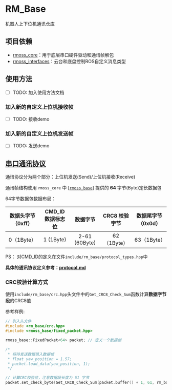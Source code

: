# RM_Base

机器人上下位机通讯仓库

## 项目依赖

- [rmoss_core](https://github.com/robomaster-oss/rmoss_core)：用于底层串口硬件驱动和通讯帧解包
- [rmoss_interfaces](https://github.com/robomaster-oss/rmoss_interfaces)：云台和底盘控制ROS自定义消息类型

## 使用方法

- [ ] TODO: 加入使用方法文档

### 加入新的自定义上位机接收帧

- [ ] TODO: 接收demo

### 加入新的自定义上位机发送帧

- [ ] TODO: 发送demo

## [串口通讯协议](protocol.md)

通讯协议分为两个部分：上位机发送(Send)/上位机接收(Receive)

通讯帧结构使用 `rmoss_core` 中  \[[`rmoss_base`](https://github.com/robomaster-oss/rmoss_core/tree/humble/rmoss_base)\] 提供的 **64** 字节(Byte)定长数据包

64字节数据包数据布局：

| 数据头字节（0xff） | CMD_ID 数据标志位 |   数据字节    |  CRC8 校验字节   | 数据尾字节（0x0d） |
| :-------------: | :-------------: | :-----------: | :---------: | :----------------: |
|     0（1Byte）   |  1 (1Byte)      | 2-61 (60Byte) | 62（1Byte） |    63（1Byte）     |

PS： 对CMD_ID的定义在文件`include/rm_base/protocol_types.hpp`中

**具体的通讯协议定义参考：[protocol.md](protocol.md)**

### CRC校验计算方式

使用`include/rm_base/crc.hpp`头文件中的`Get_CRC8_Check_Sum`函数计算**数据字节段**的CRC8值

参考样例:

```cpp
// 引入头文件
#include <rm_base/crc.hpp>
#include <rmoss_base/fixed_packet.hpp>

rmoss_base::FixedPacket<64> packet; // 定义一个数据帧

/*
 * 将待发送数据填入数据帧
 * float yaw_position = 1.57;
 * packet.load_data(yaw_position, 1);
 */

// 计算CRC校验位，注意数据段长度为 61 字节
packet.set_check_byte(Get_CRC8_Check_Sum(packet.buffer() + 1, 61, rm_base::CRC8_INIT));

```